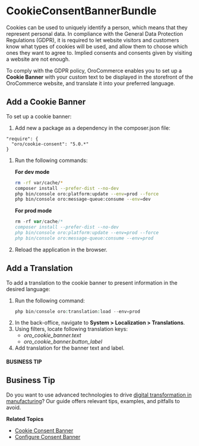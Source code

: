 <a id="bundle-docs-commerce-cookie-consent-bundle"></a>

# CookieConsentBannerBundle

Cookies can be used to uniquely identify a person, which means that they represent personal data.
In compliance with the General Data Protection Regulations (GDPR), it is required to let website visitors
and customers know what types of cookies will be used, and allow them to choose which ones they want to agree to.
Implied consents and consents given by visiting a website are not enough.

To comply with the GDPR policy, OroCommerce enables you to set up a **Cookie Banner** with your custom text to be
displayed in the storefront of the OroCommerce website, and translate it into your preferred language.

## Add a Cookie Banner

To set up a cookie banner:

1. Add new a package as a dependency in the composer.json file:

```none
"require": {
  "oro/cookie-consent": "5.0.*"
}
```

1. Run the following commands:

   **For dev mode**
   ```bash
   rm -rf var/cache/*
   composer install --prefer-dist --no-dev
   php bin/console oro:platform:update --env=prod --force
   php bin/console oro:message-queue:consume --env=dev
   ```

   **For prod mode**
   ```php
   rm -rf var/cache/*
   composer install --prefer-dist --no-dev
   php bin/console oro:platform:update --env=prod --force
   php bin/console oro:message-queue:consume --env=prod
   ```

1. Reload the application in the browser.

## Add a Translation

To add a translation to the cookie banner to present information in the desired language:

1. Run the following command:
   ```php
   php bin/console oro:translation:load --env=prod
   ```
2. In the back-office, navigate to **System > Localization > Translations**.
3. Using filters, locate following translation keys:
   * *oro_cookie_banner.text*
   * *oro_cookie_banner.button_label*
4. Add translation for the banner text and label.

#### BUSINESS TIP
## Business Tip

Do you want to use advanced technologies to drive <a href="https://oroinc.com/b2b-ecommerce/blog/digital-transformation-in-manufacturing/" target="_blank">digital transformation in manufacturing</a>? Our guide offers relevant tips, examples, and pitfalls to avoid.

**Related Topics**

* [Cookie Consent Banner](../../../user/storefront/cookie-consent-banner/index.md#frontstore-guide-cookie-banner)
* [Configure Consent Banner](../../../user/back-office/system/configuration/commerce/customer/global-customer-users.md#configuration-guide-commerce-configuration-cookie-consents)

<!-- Frontend -->
